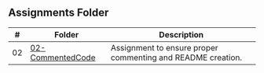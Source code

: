 ##  Assignments Folder

|  #  | Folder                                                                                  |                        Description                          |
|:---:| --------------------------------------------------------------------------------------- | ----------------------------------------------------------- |
|  02  | [02-CommentedCode](https://github.com/apwarren/3013-Algorithms-Warren/tree/master/Assignments/02) | Assignment to ensure proper commenting and README creation. |
